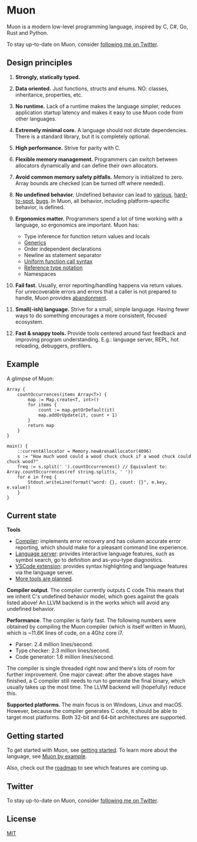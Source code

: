 # Muon

Muon is a modern low-level programming language, inspired by C, C#, Go, Rust and Python.

To stay up-to-date on Muon, consider [following me on Twitter](https://twitter.com/nickmqb).

## Design principles

1. **Strongly, statically typed.**

2. **Data oriented.** Just functions, structs and enums. NO: classes, inheritance, properties, etc.

3. **No runtime.** Lack of a runtime makes the language simpler, reduces application startup latency and makes it easy to use Muon code from other languages.

4. **Extremely minimal core.** A language should not dictate dependencies. There is a standard library, but it is completely optional.

5. **High performance.** Strive for parity with C.

6. **Flexible memory management.** Programmers can switch between allocators dynamically and can define their own allocators.

7. **Avoid common memory safety pitfalls.** Memory is initialized to zero. Array bounds are checked (can be turned off where needed).

8. **No undefined behavior.** Undefined behavior can lead to [various](https://blog.regehr.org/archives/213), [hard-to-spot](https://blog.regehr.org/archives/226), [bugs](https://blog.regehr.org/archives/232). In Muon, all behavior, including platform-specific behavior, is defined.

9. **Ergonomics matter.** Programmers spend a lot of time working with a language, so ergonomics are important. Muon has:
	- Type inference for function return values and locals
	- [Generics](docs/muon_by_example.md#generic-structs)
	- Order independent declarations
	- Newline as statement separator
	- [Uniform function call syntax](docs/muon_by_example.md#ufcs)
	- [Reference type notation](docs/muon_by_example.md#reference-type-notation)
	- Namespaces

10. **Fail fast.** Usually, error reporting/handling happens via return values. For unrecoverable errors and errors that a caller is not prepared to handle, Muon provides [abandonment](docs/muon_by_example.md#error-handling-abandonment).

11. **Small(-ish) language.** Strive for a small, simple language. Having fewer ways to do something encourages a more consistent, focused ecosystem.

12. **Fast & snappy tools.** Provide tools centered around fast feedback and improving program understanding. E.g.: language server, REPL, hot reloading, debuggers, profilers.

## Example

A glimpse of Muon:

	Array {
		countOccurrences(items Array<T>) {
			map := Map.create<T, int>()
			for items {
				count := map.getOrDefault(it)
				map.addOrUpdate(it, count + 1)
			}
			return map
		}
	}
	
	main() {
		::currentAllocator = Memory.newArenaAllocator(4096)
		s := "How much wood could a wood chuck chuck if a wood chuck could chuck wood?"
		freq := s.split(' ').countOccurrences() // Equivalent to: Array.countOccurrences(ref string.split(s, ' '))
		for e in freq {
			Stdout.writeLine(format("word: {}, count: {}", e.key, e.value))
		}
	}

## Current state

**Tools**

* [Compiler](docs/getting_started.md): implements error recovery and has column accurate error reporting, which should make for a pleasant command line experience.
* [Language server](https://github.com/nickmqb/muon/tree/master/language_server): provides interactive language features, such as symbol search, go to definition and as-you-type diagnostics.
* [VSCode extension](https://github.com/nickmqb/vscode-muon): provides syntax highlighting and language features via the language server.
* [More tools are planned](docs/roadmap.md).

**Compiler output**. The compiler currently outputs C code.This means that we inherit C's undefined behavior model, which goes against the goals listed above! An LLVM backend is in the works which will avoid any undefined behavior.

**Performance**. The compiler is fairly fast. The following numbers were obtained by compiling the Muon compiler (which is itself written in Muon), which is ~11.6K lines of code, on a 4Ghz core i7.  

* Parser: 2.4 million lines/second.
* Type checker: 2.3 million lines/second.
* Code generator: 1.6 million lines/second.

The compiler is single threaded right now and there's lots of room for further improvement. One major caveat: after the above stages have finished, a C compiler still needs to run to generate the final binary, which usually takes up the most time. The LLVM backend will (hopefully) reduce this.

**Supported platforms**. The main focus is on Windows, Linux and macOS. However, because the compiler generates C code, it should be able to target most platforms. Both 32-bit and 64-bit architectures are supported.

## Getting started

To get started with Muon, see [getting started](docs/getting_started.md). To learn more about the language, see [Muon by example](docs/muon_by_example.md).

Also, check out the [roadmap](docs/roadmap.md) to see which features are coming up.

## Twitter

To stay up-to-date on Muon, consider [following me on Twitter](https://twitter.com/nickmqb).

## License

[MIT](LICENSE)
